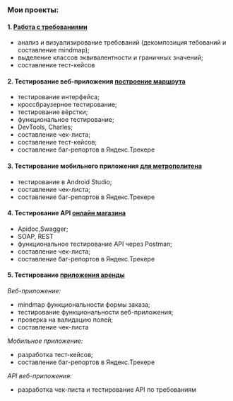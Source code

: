### Мои проекты:

#### 1. [Работа с требованиями](./task1)

- анализ и визуализирование требований (декомпозиция тебований и составление mindmap);
- выделение классов эквивалентности и граничных значений;
- составление тест-кейсов 

#### 2. Тестирование веб-приложения [построение маршрута](./task2)

- тестирование интерфейса;
- кроссбраузерное тестирование;
- тестирование вёрстки;
- функциональное тестирование; 
- DevTools, Charles;
- составление чек-листа;
- составление тест-кейсов;
- составление баг-репортов в Яндекс.Трекере

#### 3. Тестирование мобильного приложения [для метрополитена](./task3)

- тестирование в Android Studio;
- составление чек-листа;
- составление баг-репортов в Яндекс.Трекере

#### 4. Тестирование API [онлайн магазина](./task4)

- Apidoc,Swagger;
- SOAP, REST
- функциональное тестирование API через Postman; 
- составление чек-листа;
- составление баг-репортов в Яндекс.Трекере

#### 5. Тестирование [приложения аренды](./task5)
_Веб-приложение:_
- mindmap функциональности формы заказа;
- тестирование функциональности веб-приложения;
- проверка на валидацию полей;
- составление чек-листа

_Мобильное приложение:_
- разработка тест-кейсов;
- составление баг-репортов в Яндекс.Трекере	

_API веб-приложения:_ 
- разработка чек-листа и тестирование API по требованиям
